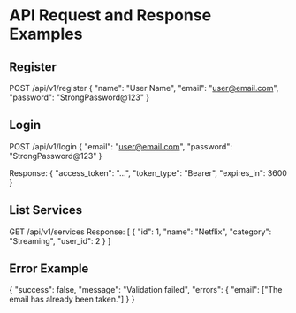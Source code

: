 # API Request and Response Examples

## Register

POST /api/v1/register
{
  "name": "User Name",
  "email": "user@email.com",
  "password": "StrongPassword@123"
}

## Login

POST /api/v1/login
{
  "email": "user@email.com",
  "password": "StrongPassword@123"
}

Response:
{
  "access_token": "...",
  "token_type": "Bearer",
  "expires_in": 3600
}

## List Services

GET /api/v1/services
Response:
[
  {
    "id": 1,
    "name": "Netflix",
    "category": "Streaming",
    "user_id": 2
  }
]

## Error Example

{
  "success": false,
  "message": "Validation failed",
  "errors": {
    "email": ["The email has already been taken."]
  }
}
